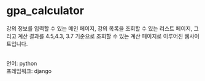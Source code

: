 <h1>gpa_calculator</h1>

<p>강의 정보를 입력할 수 있는 메인 페이지, 강의 목록을 조회할 수 있는 리스트 페이지, 그리고 계산 결과를 4.5,4.3, 3.7 기준으로 조회할 수 있는 계산 페이지로 이루어진 웹사이트입니다.</p>
<br>
언어: python
<br>
프레임워크: django
